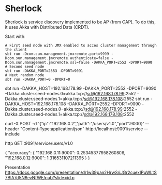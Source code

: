 # Sherlock

Sherlock is service discovery implemented to be AP (from CAP). To do this, it uses Akka with Distributed Data (CRDT).

Start with:

```
# First seed node with JMX enabled to acces cluster management through the client
sbt run -Dcom.sun.management.jmxremote.port=9999 -Dcom.sun.management.jmxremote.authenticate=false -Dcom.sun.management.jmxremote.ssl=false -DAKKA_PORT=2552 -DPORT=9090
# Second seed node
sbt run -DAKKA_PORT=2553 -DPORT=9091
# Next random node
sbt run -DAKKA_PORT=0 -DPORT=0
```



sbt run -DAKKA_HOST=192.168.178.99 -DAKKA_PORT=2552 -DPORT=9090 -Dakka.cluster.seed-nodes.0=akka.tcp://sd@192.168.178.99:2552 -Dakka.cluster.seed-nodes.1=akka.tcp://sd@192.168.178.108:2552
sbt run -DAKKA_HOST=192.168.178.108 -DAKKA_PORT=2552 -DPORT=9090 -Dakka.cluster.seed-nodes.0=akka.tcp://sd@192.168.178.99:2552 -Dakka.cluster.seed-nodes.1=akka.tcp://sd@192.168.178.108:2552


curl -X POST -d '{"ip":"192.168.0.2","path":"/users/v1.0","port":9000}' --header "Content-Type:application/json" http://localhost:9091/service --include


http GET :9091/service/users/v1.0

{
    "accuracy": {
        "192.168.0.11:9000": 0.25345377958260806,
        "192.168.0.12:9000": 1.316531107211395
    }
}


Presentation
  https://docs.google.com/presentation/d/1w39pan2HrwSriJGr2cuexIPuWLtS7BlA7d5N8evNfWE/pub?slide=id.p